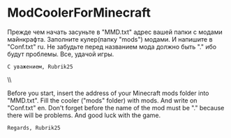 # ModCoolerForMinecraft

Прежде чем начать засуньте в "MMD.txt" адрес вашей папки с модами майнкрафта.
Заполните кулер(папку "mods") модами.
И напишите в "Conf.txt" ru.
Не забудьте перед названием мода должно быть ".\" ибо будут проблемы.
Все, удачой игры.

    С уважением, Rubrik25

\\\

Before you start, insert the address of your Minecraft mods folder into "MMD.txt".
Fill the cooler ("mods" folder) with mods.
And write on "Conf.txt" en.
Don't forget before the name of the mod must be ".\" because there will be problems.
And good luck with the game.
   

    Regards, Rubrik25
